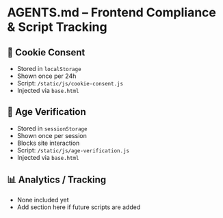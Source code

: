 # AGENTS.md – Frontend Compliance & Script Tracking

## 🍪 Cookie Consent
- Stored in `localStorage`
- Shown once per 24h
- Script: `/static/js/cookie-consent.js`
- Injected via `base.html`

## 🛂 Age Verification
- Stored in `sessionStorage`
- Shown once per session
- Blocks site interaction
- Script: `/static/js/age-verification.js`
- Injected via `base.html`

## 📊 Analytics / Tracking
- None included yet
- Add section here if future scripts are added